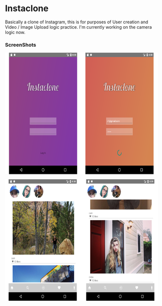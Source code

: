 # Instaclone
Basically a clone of Instagram, this is for purposes of User creation and Video / Image Upload logic practice. I'm currently working on the camera logic now.

### ScreenShots
![Screen-Shot-1](https://github.com/rezn5447/Instaclone/blob/master/AppShot1.png)

![Screen-Shot-2](https://github.com/rezn5447/Instaclone/blob/master/AppShot2.png)
